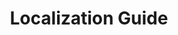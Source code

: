 ---
layout: default
title: Localization Guide
nav_order: 1
parent: Second Edition
grand_parent: Localization
nav_exclude: True
---